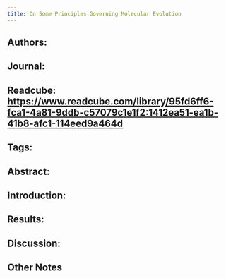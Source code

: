 ```yaml
---
title: On Some Principles Governing Molecular Evolution
---
```


## **Authors**:

## **Journal**:

## **Readcube**: https://www.readcube.com/library/95fd6ff6-fca1-4a81-9ddb-c57079c1e1f2:1412ea51-ea1b-41b8-afc1-114eed9a464d

## **Tags**:

## **Abstract**:

## **Introduction**:

## **Results**:

## **Discussion**:

## Other Notes
